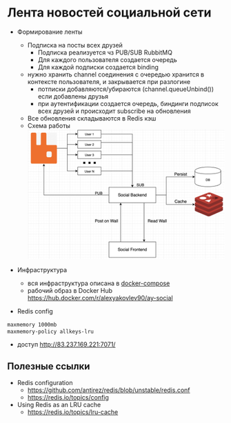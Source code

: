 # Лента новостей социальной сети


- Формирование ленты
  - Подписка на посты всех друзей
    - Подписка реализуется чз PUB/SUB RubbitMQ
    - Для каждого пользователя создается очередь
    - Для каждой подписки создается binding
  - нужно хранить channel соединения с очередью хранится в контексте пользователя, и закрывается при разлогине
    - потписки добавляются/убираются (channel.queueUnbind()) если добавлены друзья
    - при аутентификации создается очередь, биндинги подписок всех друзей и происходит subscribe на обновления
  - Все обновления складываются в Redis кэш
  - Схема работы
![alt text](rabbit-radis.png)


- Инфраструктура
  - вся инфраструктура описана в [docker-compose](docker-compose.yml)
  - рабочий образ в Docker Hub https://hub.docker.com/r/alexyakovlev90/ay-social
- Redis config
```shell script
maxmemory 1000mb
maxmemory-policy allkeys-lru
```
- доступ http://83.237.169.221:7071/


## Полезные ссылки
- Redis configuration
  - https://github.com/antirez/redis/blob/unstable/redis.conf
  - https://redis.io/topics/config
- Using Redis as an LRU cache
  - https://redis.io/topics/lru-cache
